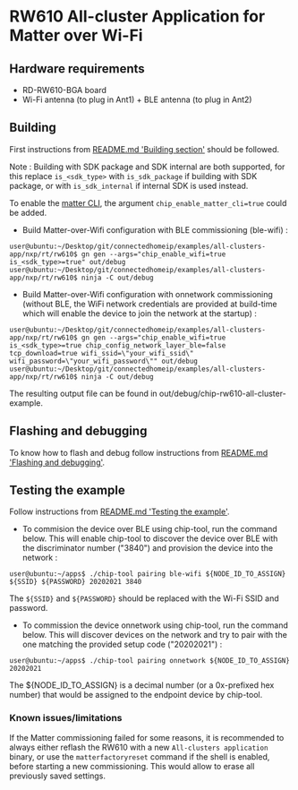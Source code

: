 # RW610 All-cluster Application for Matter over Wi-Fi

## Hardware requirements

- RD-RW610-BGA board
- Wi-Fi antenna (to plug in Ant1) + BLE antenna (to plug in Ant2)

<a name="building"></a>

## Building

First instructions from [README.md 'Building section'][readme_building_section] should be followed.

[readme_building_section]: README.md#building

Note : Building with SDK package and SDK internal are both supported, for this replace ```is_<sdk_type>``` with ```is_sdk_package``` if building with SDK package, or with ```is_sdk_internal``` if internal SDK is used instead. 

To enable the [matter CLI](README.md#matter-shell), the argument ```chip_enable_matter_cli=true``` could be added.

- Build Matter-over-Wifi configuration with BLE commissioning (ble-wifi) :

```
user@ubuntu:~/Desktop/git/connectedhomeip/examples/all-clusters-app/nxp/rt/rw610$ gn gen --args="chip_enable_wifi=true is_<sdk_type>=true" out/debug
user@ubuntu:~/Desktop/git/connectedhomeip/examples/all-clusters-app/nxp/rt/rw610$ ninja -C out/debug
```
- Build Matter-over-Wifi configuration with onnetwork commissioning (without BLE, the WiFi network credentials are provided at build-time which will enable the device to join the network at the startup) :
```
user@ubuntu:~/Desktop/git/connectedhomeip/examples/all-clusters-app/nxp/rt/rw610$ gn gen --args="chip_enable_wifi=true is_<sdk_type>=true chip_config_network_layer_ble=false tcp_download=true wifi_ssid=\"your_wifi_ssid\" wifi_password=\"your_wifi_password\"" out/debug
user@ubuntu:~/Desktop/git/connectedhomeip/examples/all-clusters-app/nxp/rt/rw610$ ninja -C out/debug
```

The resulting output file can be found in out/debug/chip-rw610-all-cluster-example.

<a name="flashdebug"></a>

## Flashing and debugging

To know how to flash and debug follow instructions from [README.md 'Flashing and debugging'][readme_flash_debug_section].

[readme_flash_debug_section]:README.md#flashdebug

## Testing the example

Follow instructions from [README.md 'Testing the example'][readme_test_example_section].

[readme_test_example_section]:README.md#testing-the-example

- To commision the device over BLE using chip-tool, run the command below. This will enable chip-tool to discover the device over BLE with the discriminator number ("3840") and provision the device into the network :
```
user@ubuntu:~/apps$ ./chip-tool pairing ble-wifi ${NODE_ID_TO_ASSIGN} ${SSID} ${PASSWORD} 20202021 3840
```
The ```${SSID}``` and ```${PASSWORD}``` should be replaced with the Wi-Fi SSID and password.

- To commission the device onnetwork using chip-tool, run the command below. This will discover devices on the network and try to pair with the one matching the provided setup code ("20202021") : 
```
user@ubuntu:~/apps$ ./chip-tool pairing onnetwork ${NODE_ID_TO_ASSIGN} 20202021
```
The ${NODE_ID_TO_ASSIGN} is a decimal number (or a 0x-prefixed hex number) that would be assigned to the endpoint device by chip-tool.

### Known issues/limitations

If the Matter commissioning failed for some reasons, it is recommended to always either reflash the RW610 with a new `All-clusters application` binary, or use the ```matterfactoryreset``` command if the shell is enabled, before starting a new commissioning. This would allow to erase all previously saved settings.
